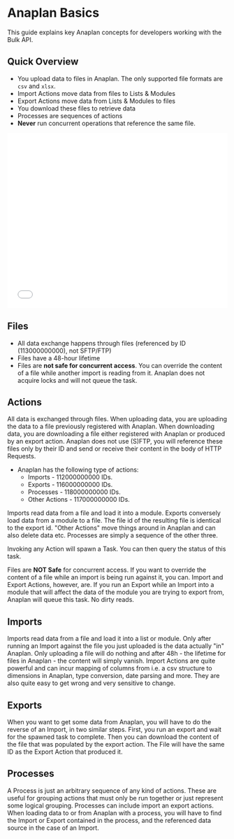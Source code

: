 # Anaplan Basics

This guide explains key Anaplan concepts for developers working with the Bulk API.

## Quick Overview

- You upload data to files in Anaplan. The only supported file formats are `csv` and `xlsx`.
- Import Actions move data from files to Lists & Modules
- Export Actions move data from Lists & Modules to files
- You download these files to retrieve data
- Processes are sequences of actions
- **Never** run concurrent operations that reference the same file.


<iframe src="../assets/overview.html" style="width: 100%; height: 400px; border: none;"></iframe>

## Files

- All data exchange happens through files (referenced by ID (113000000000), not SFTP/FTP)
- Files have a 48-hour lifetime
- Files are **not safe for concurrent access**. You can override the content of a file while another import is reading
  from it. Anaplan does not acquire locks and will not queue the task.

## Actions

All data is exchanged through files. When uploading data, you are uploading the data to a file previously registered
with Anaplan. When downloading data, you are downloading a file either registered with Anaplan or produced by an
export action. Anaplan does not use (S)FTP, you will reference these files only by their ID and send or receive their
content in the body of HTTP Requests.

- Anaplan has the following type of actions:
    - Imports - 112000000000 IDs.
    - Exports - 116000000000 IDs.
    - Processes - 118000000000 IDs.
    - Other Actions - 117000000000 IDs.

Imports read data from a file and load it into a module. Exports conversely load data from a module to a file. The
file id of the resulting file is identical to the export id. "Other Actions" move things around in Anaplan and can
also delete data etc. Processes are simply a sequence of the other three.

Invoking any Action will spawn a Task. You can then query the status of this task.

Files are **NOT Safe** for concurrent access. If you want to override the content of a file while an import is being
run against it, you can. Import and Export Actions, however, are. If you run an Export while an Import into a module
that will affect the data of the module you are trying to export from, Anaplan will queue this task. No dirty reads.

## Imports

Imports read data from a file and load it into a list or module. Only after running an Import against the file you just
uploaded is the data actually "in" Anaplan. Only uploading a file will do nothing and after 48h - the lifetime for files
in Anaplan - the content will simply vanish. Import Actions are quite powerful and can incur mapping of columns from
i.e. a csv structure to dimensions in Anaplan, type conversion, date parsing and more. They are also quite easy to get
wrong and very sensitive to change.

## Exports

When you want to get some data from Anaplan, you will have to do the reverse of an Import, in two similar steps. First,
you run an export and wait for the spawned task to complete. Then you can download the content of the file that was
populated by the export action. The File will have the same ID as the Export Action that produced it.

## Processes

A Process is just an arbitrary sequence of any kind of actions. These are useful for grouping actions that must only be
run together or just represent some logical grouping. Processes can include import an export actions. When loading data
to or from Anaplan with a process, you will have to find the Import or Export contained in the process, and the
referenced data source in the case of an Import.
